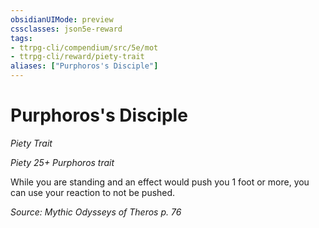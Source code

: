 ```yaml
---
obsidianUIMode: preview
cssclasses: json5e-reward
tags:
- ttrpg-cli/compendium/src/5e/mot
- ttrpg-cli/reward/piety-trait
aliases: ["Purphoros's Disciple"]
---
```

# Purphoros's Disciple
*Piety Trait*  

*Piety 25+ Purphoros trait*

While you are standing and an effect would push you 1 foot or more, you can use your reaction to not be pushed.

*Source: Mythic Odysseys of Theros p. 76*